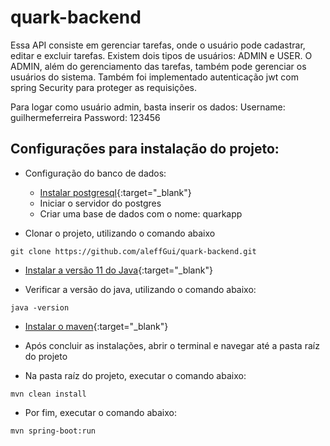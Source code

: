 # quark-backend

Essa API consiste em gerenciar tarefas, onde o usuário pode cadastrar, editar e excluir tarefas. Existem dois tipos de usuários: ADMIN e USER. O ADMIN, além do gerenciamento das tarefas, também pode gerenciar os usuários do sistema. Também foi implementado autenticação jwt com spring Security para proteger as requisições.

Para logar como usuário admin, basta inserir os dados:
Username: guilhermeferreira
Password: 123456

## Configurações para instalação do projeto:

- Configuração do banco de dados:
  - [Instalar postgresql](https://www.postgresql.org/download/){:target="_blank"}
  - Iniciar o servidor do postgres
  - Criar uma base de dados com o nome: quarkapp

- Clonar o projeto, utilizando o comando abaixo
```
git clone https://github.com/aleffGui/quark-backend.git
```

- [Instalar a versão 11 do Java](https://adoptium.net/temurin/releases/?version=11){:target="_blank"}

- Verificar a versão do java, utilizando o comando abaixo:
```
java -version
```
- [Instalar o maven](https://maven.apache.org/download.cgi){:target="_blank"}

- Após concluir as instalações, abrir o terminal e navegar até a pasta raíz do projeto

-  Na pasta raíz do projeto, executar o comando abaixo:
```
mvn clean install
```
- Por fim, executar o comando abaixo:
```
mvn spring-boot:run
```
